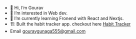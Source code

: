 - 👋 Hi, I’m Gourav
- 👀 I’m interested in Web dev.
- 🌱 I’m currently learning Fronend with React and Nextjs.
- 🏗️ Built the habit tracker app. checkout here [Habit Tracker](www.habit-tracker555.vercel.app)
- Email gouravgunaga555@gmail.com
